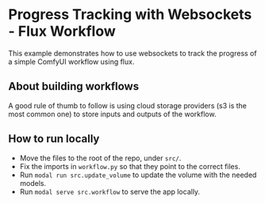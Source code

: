 # Progress Tracking with Websockets - Flux Workflow

This example demonstrates how to use websockets to track the progress of a simple ComfyUI workflow using flux.

## About building workflows

A good rule of thumb to follow is using cloud storage providers (s3 is the most common one) to store inputs and outputs of the workflow.

## How to run locally

- Move the files to the root of the repo, under `src/`.
- Fix the imports in `workflow.py` so that they point to the correct files.
- Run `modal run src.update_volume` to update the volume with the needed models.
- Run `modal serve src.workflow` to serve the app locally.
